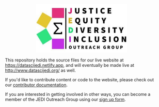 <p align="center"><img src="./images/jedi-logo-wide.png" alt="jedi-logo-wide" width="300"/></p>

This repository holds the source files for our live website at https://datascijedi.netlify.app, and will eventually be made live at http://www.datascijedi.org/ as well. 

If you'd like to contribute content or code to the website, please check out our [contributor documentation](https://github.com/datascijedi/website/blob/main/CONTRIBUTING.md). 

If you are interested in getting involved in other ways, you can become a member of the JEDI Outreach Group using our [sign up form](https://datascijedi.netlify.appget-involved.html). 
